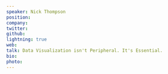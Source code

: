 ```yaml
---
speaker: Nick Thompson
position:
company:
twitter:
github:
lightning: true
web:
talk: Data Visualization isn't Peripheral. It's Essential.
bio:
photo:
---
```

